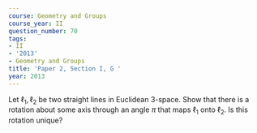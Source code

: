 ```yaml
---
course: Geometry and Groups
course_year: II
question_number: 70
tags:
- II
- '2013'
- Geometry and Groups
title: 'Paper 2, Section I, G '
year: 2013
---
```




Let $\ell_{1}, \ell_{2}$ be two straight lines in Euclidean 3-space. Show that there is a rotation about some axis through an angle $\pi$ that maps $\ell_{1}$ onto $\ell_{2}$. Is this rotation unique?